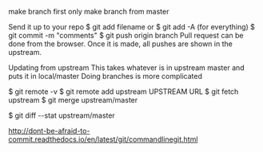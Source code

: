make branch first
only make branch from master

Send it up to your repo
$ git add filename
or
$ git add -A (for everything)
$ git commit -m "comments"
$ git push origin branch
Pull request can be done from the browser. Once it is made, all pushes are shown in the upstream.

Updating from upstream
This takes whatever is in upstream master and puts it in local/master
Doing branches is more complicated

$ git remote -v
$ git remote add upstream UPSTREAM URL 
$ git fetch upstream
$ git merge upstream/master

$ git diff --stat upstream/master

http://dont-be-afraid-to-commit.readthedocs.io/en/latest/git/commandlinegit.html
